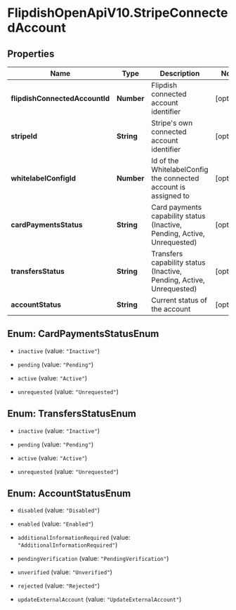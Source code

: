 # FlipdishOpenApiV10.StripeConnectedAccount

## Properties
Name | Type | Description | Notes
------------ | ------------- | ------------- | -------------
**flipdishConnectedAccountId** | **Number** | Flipdish connected account identifier | [optional] 
**stripeId** | **String** | Stripe's own connected account identifier | [optional] 
**whitelabelConfigId** | **Number** | Id of the WhitelabelConfig the connected account is assigned to | [optional] 
**cardPaymentsStatus** | **String** | Card payments capability status (Inactive, Pending, Active, Unrequested) | [optional] 
**transfersStatus** | **String** | Transfers capability status (Inactive, Pending, Active, Unrequested) | [optional] 
**accountStatus** | **String** | Current status of the account | [optional] 


<a name="CardPaymentsStatusEnum"></a>
## Enum: CardPaymentsStatusEnum


* `inactive` (value: `"Inactive"`)

* `pending` (value: `"Pending"`)

* `active` (value: `"Active"`)

* `unrequested` (value: `"Unrequested"`)




<a name="TransfersStatusEnum"></a>
## Enum: TransfersStatusEnum


* `inactive` (value: `"Inactive"`)

* `pending` (value: `"Pending"`)

* `active` (value: `"Active"`)

* `unrequested` (value: `"Unrequested"`)




<a name="AccountStatusEnum"></a>
## Enum: AccountStatusEnum


* `disabled` (value: `"Disabled"`)

* `enabled` (value: `"Enabled"`)

* `additionalInformationRequired` (value: `"AdditionalInformationRequired"`)

* `pendingVerification` (value: `"PendingVerification"`)

* `unverified` (value: `"Unverified"`)

* `rejected` (value: `"Rejected"`)

* `updateExternalAccount` (value: `"UpdateExternalAccount"`)




